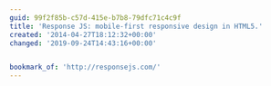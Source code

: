 ```yaml
---
guid: 99f2f85b-c57d-415e-b7b8-79dfc71c4c9f
title: 'Response JS: mobile-first responsive design in HTML5.'
created: '2014-04-27T18:12:32+00:00'
changed: '2019-09-24T14:43:16+00:00'


bookmark_of: 'http://responsejs.com/'
---
```




